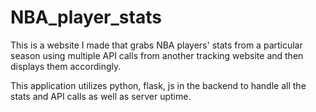 # NBA_player_stats
This is a website I made that grabs NBA players' stats from a particular season using multiple API calls from another tracking website and then displays them accordingly.

This application utilizes python, flask, js in the backend to handle all the stats and API calls as well as server uptime. 

